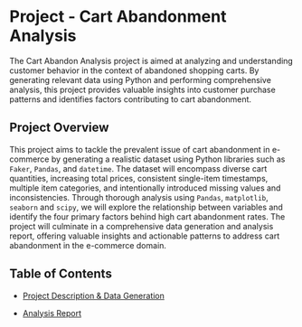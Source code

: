 # Project - Cart Abandonment Analysis

The Cart Abandon Analysis project is aimed at analyzing and understanding customer behavior in the context of abandoned shopping carts. By generating relevant data using Python and performing comprehensive analysis, this project provides valuable insights into customer purchase patterns and identifies factors contributing to cart abandonment.

## Project Overview

This project aims to tackle the prevalent issue of cart abandonment in e-commerce by generating a realistic dataset using Python libraries such as `Faker`, `Pandas`, and `datetime`. The dataset will encompass diverse cart quantities, increasing total prices, consistent single-item timestamps, multiple item categories, and intentionally introduced missing values and inconsistencies. Through thorough analysis using `Pandas`, `matplotlib`, `seaborn` and `scipy`, we will explore the relationship between variables and identify the four primary factors behind high cart abandonment rates. The project will culminate in a comprehensive data generation and analysis report, offering valuable insights and actionable patterns to address cart abandonment in the e-commerce domain.


## Table of Contents

- [Project Description & Data Generation](https://github.com/helenachen03/cart-abandonment-analysis/blob/main/Project_Data.ipynb)

- [Analysis Report](https://github.com/helenachen03/cart-abandonment-analysis/blob/main/Cart_Abandonment_Analysis.ipynb)
